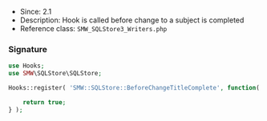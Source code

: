 * Since: 2.1
* Description: Hook is called before change to a subject is completed
* Reference class: `SMW_SQLStore3_Writers.php`

### Signature

```php
use Hooks;
use SMW\SQLStore\SQLStore;

Hooks::register( 'SMW::SQLStore::BeforeChangeTitleComplete', function( SQLStore $store, $oldTitle, $newTitle, $pageId, $redirectId ) {

	return true;
} );
```
